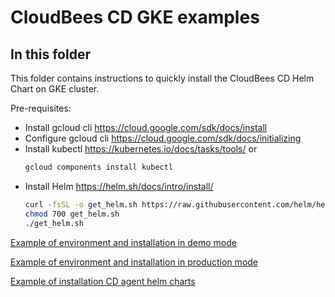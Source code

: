 # CloudBees CD GKE examples

## In this folder

This folder contains instructions to quickly install the CloudBees CD Helm Chart on GKE cluster.

Pre-requisites:

- Install gcloud cli https://cloud.google.com/sdk/docs/install
- Configure gcloud cli https://cloud.google.com/sdk/docs/initializing
- Install kubectl https://kubernetes.io/docs/tasks/tools/ or
    ```bash
    gcloud components install kubectl
  ```
- Install Helm https://helm.sh/docs/intro/install/
    ```bash
    curl -fsSL -o get_helm.sh https://raw.githubusercontent.com/helm/helm/main/scripts/get-helm-3
    chmod 700 get_helm.sh
    ./get_helm.sh
  ```

[Example of environment and installation in demo mode](demo.md)

[Example of environment and installation in production mode](prod.md)

[Example of installation CD agent helm charts](../common/agents.md)
